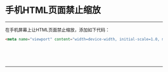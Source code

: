 # 手机HTML页面禁止缩放

---

在手机屏幕上让HTML页面禁止缩放，添加如下代码：

~~~html
<meta name="viewport" content="width=device-width, initial-scale=1.0, minimum-scale=1.0, maximum-scale=1.0, user-scalable=no" >
~~~



<br/><br/><br/>

---

